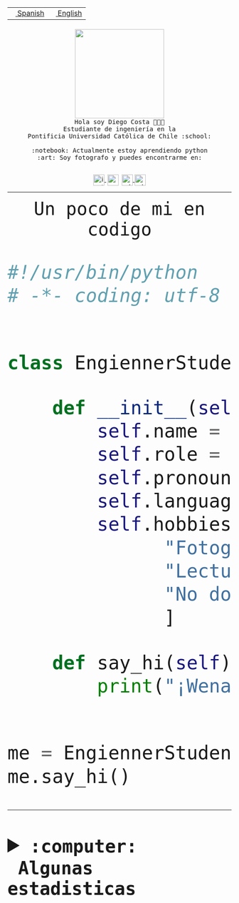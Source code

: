 <table border="0"  align="right">
 <tr><td><a href="README.md"><img src="https://upload.wikimedia.org/wikipedia/commons/thumb/8/89/Bandera_de_Espa%C3%B1a.svg/1200px-Bandera_de_Espa%C3%B1a.svg.png" height="10"> Spanish</a></td>
 <td><a href="README.en.md"><img src="https://upload.wikimedia.org/wikipedia/commons/a/a4/Flag_of_the_United_States.svg" height="10"> English</a></td></tr>
</table><br><br><br>


<p align="center">
  <img src="https://github.com/diegocostares/diegocostares/blob/main/Images/aaa2.gif?raw=true" height="200px" weight="200px">
  <br><samp>
    Hola soy Diego Costa 👨🏻‍💻<br>
    Estudiante de ingeniería en la <br>
    Pontificia Universidad Católica de Chile :school:<br>
  <br>
    :notebook: Actualmente estoy aprendiendo python <br>
    :art: Soy fotografo y puedes encontrarme en: <br>
  <br></samp>
  
</p>

<p align="center">
   <a href="https://instagram.com/diegocosta_no" target="blank">
    <img 
    align="center" src="https://cdn.jsdelivr.net/npm/simple-icons@3.0.1/icons/instagram.svg" alt="instagram" height="25px" width="25px" />
  </a>
  <a style="border: 3px solid; color: white;"href="https://t.me/diegocosta_no" target="blank">
  <img
  align="center" alt="Telegram" width="25px" src="https://icons-for-free.com/iconfiles/png/512/Telegram-1324888767380505522.png" />
</a>
<a href="https://api.whatsapp.com/send?phone=56971897835&text=Hola!" target="blank">
  <img
  align="center" alt="wtsp" width="25px" src="https://img.icons8.com/pastel-glyph/2x/whatsapp--v2.png" />
</a>
<a href="https://www.linkedin.com/in/diego-costa-786249213/" target="blank">
  <img
  align="center" alt="wtsp" width="25px" src="https://img.icons8.com/metro/452/linkedin.png" />
</a>

  </a>
</p>

---


<p align="center"><font size="25"><samp>Un poco de mi en codigo</samp></front></p>


```python
#!/usr/bin/python
# -*- coding: utf-8 -*-


class EngiennerStudent:

    def __init__(self):
        self.name = "Diego Costa"
        self.role = "Estudiante"
        self.pronouns = "he/him"
        self.language_spoken = ["es_CL", "en_US"]
        self.hobbies = [
              "Fotografia",
              "Lectura",
              "No dormir",
              ]

    def say_hi(self):
        print("¡Wena mundo!")


me = EngiennerStudent()
me.say_hi()
```
---
<details>
  <summary><b><samp>:computer: &nbsp;Algunas estadisticas</samp></b></summary>
  <br/></p>

<!--START_SECTION:waka-->
![Code Time](http://img.shields.io/badge/Code%20Time-976%20hrs%2056%20mins-blue)

**Soy nocturno 🦉** 

```text
🌞 Mañana                 18 commits          ░░░░░░░░░░░░░░░░░░░░░░░░░   00.62 % 
🌆 Día                    893 commits         ████████░░░░░░░░░░░░░░░░░   30.55 % 
🌃 Tarde                  1308 commits        ███████████░░░░░░░░░░░░░░   44.75 % 
🌙 Noche                  704 commits         ██████░░░░░░░░░░░░░░░░░░░   24.08 % 
```
📅 **Soy más productivo los Martes** 

```text
Lunes                    441 commits         ████░░░░░░░░░░░░░░░░░░░░░   15.09 % 
Martes                   570 commits         █████░░░░░░░░░░░░░░░░░░░░   19.50 % 
Miércoles                378 commits         ███░░░░░░░░░░░░░░░░░░░░░░   12.93 % 
Jueves                   436 commits         ████░░░░░░░░░░░░░░░░░░░░░   14.92 % 
Viernes                  429 commits         ████░░░░░░░░░░░░░░░░░░░░░   14.68 % 
Sábado                   227 commits         ██░░░░░░░░░░░░░░░░░░░░░░░   07.77 % 
Domingo                  442 commits         ████░░░░░░░░░░░░░░░░░░░░░   15.12 % 
```


📊 **Esta semana me dediqué a** 

```text
🐱‍💻 Proyectos: 
2023-1-S4-Grupo2-Scraper 20 hrs 56 mins      ██████████████░░░░░░░░░░░   56.06 % 
Index-capstone           4 hrs 9 mins        ███░░░░░░░░░░░░░░░░░░░░░░   11.15 % 
Tarea2                   3 hrs 40 mins       ██░░░░░░░░░░░░░░░░░░░░░░░   09.82 % 
server respaldlo         3 hrs 37 mins       ██░░░░░░░░░░░░░░░░░░░░░░░   09.72 % 
2023-1-S4-Grupo2-Backend 1 hr 47 mins        █░░░░░░░░░░░░░░░░░░░░░░░░   04.79 % 
```


 Last Updated on 27/05/2023 16:23:31 UTC
<!--END_SECTION:waka-->
  
  

<p align="center"> <img src="https://github-readme-stats.vercel.app/api?username=diegocostares&show_icons=true&theme=ayu-mirage" alt="abhisheknaiidu" /></p>
 
</details>
